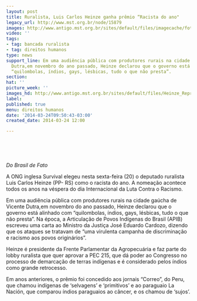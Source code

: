 ```yaml
---
layout: post
title: Ruralista, Luis Carlos Heinze ganha prêmio “Racista do ano"
legacy_url: http://www.mst.org.br/node/15879
images: http://www.antigo.mst.org.br/sites/default/files/imagecache/foto_destaque/Heinze_Reproducao.gif
video: ''
tags:
- tag: bancada ruralista
- tag: direitos humanos
type: news
support_line: Em uma audiência pública com produtores rurais na cidade gaúcha de Vicente
  Dutra,em novembro do ano passado, Heinze declarou que o governo está alinhado com
  “quilombolas, índios, gays, lésbicas, tudo o que não presta”.
section: 
hat: ''
picture_week: ''
images_hd: http://www.antigo.mst.org.br/sites/default/files/Heinze_Reproducao.gif
label: 
published: true
menu: direitos humanos
date: '2014-03-24T09:50:43-03:00'
created_date: 2014-03-24 12:00

---
```

<p>&nbsp;</p><p><em><br></em></p><p><em>Do Brasil de Fato</em></p><p>A ONG inglesa Survival elegeu nesta sexta-feira (20) o deputado ruralista Luis Carlos Heinze (PP- RS) como o racista do ano. A nomeação acontece todos os anos na véspera do dia Internacional da Luta Contra o Racismo.</p><p>Em uma audiência pública com produtores rurais na cidade gaúcha de Vicente Dutra,em novembro do ano passado, Heinze declarou que o governo está alinhado com “quilombolas, índios, gays, lésbicas, tudo o que não presta”. Na época, a Articulação de Povos Indígenas do Brasil (APIB) escreveu uma carta ao Ministro da Justiça José Eduardo Cardozo, dizendo que os ataques se tratavam de “uma virulenta campanha de discriminação e racismo aos povos originários”.</p><p>Heinze é presidente da Frente Parlamentar da Agropecuária e faz parte do lobby ruralista que quer aprovar a PEC 215, que dá poder ao Congresso no processo de demarcação de terras indígenas e é considerado pelos índios como grande retrocesso.</p><p>Em anos anteriores, o prêmio foi concedido aos jornais “Correo”, do Peru, que chamou indígenas de ‘selvagens’ e ‘primitivos’ e ao paraguaio La Nación, que comparou índios paraguaios ao câncer, e os chamou de ‘sujos’.</p>
